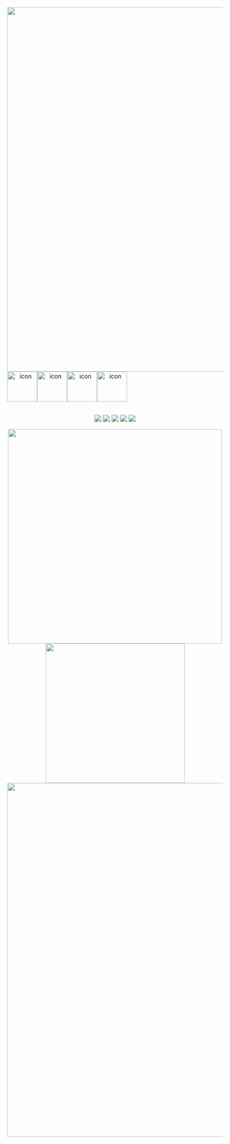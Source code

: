 <div align="center">
<img src="https://capsule-render.vercel.app/api?type=waving&theme=tokyonight&height=200&animation=fadeIn&section=Header&fontSize=50&text=Ssong.Ch94🙈&fontAlign=30" width="850">

<div align="center" style="display:flex; flex-direction:row; justify-contents:center;">
<img src="https://techstack-generator.vercel.app/js-icon.svg" alt="icon" width="70" height="70" />
<img src="https://techstack-generator.vercel.app/ts-icon.svg" alt="icon" width="70" height="70" />
  <img src="https://techstack-generator.vercel.app/react-icon.svg" alt="icon" width="70" height="70" />
<img src="https://techstack-generator.vercel.app/redux-icon.svg" alt="icon" width="70" height="70" />
</div>
  <br />


  
<a target="_blank"><img src="https://img.shields.io/badge/HTML-black?style=for-the-badge&logo=html5&logoColor=#61DAFB"/></a>
<a target="_blank"><img src="https://img.shields.io/badge/CSS-black?style=for-the-badge&logo=css3&logoColor=#1572B6"/></a>
<a target="_blank"><img src="https://img.shields.io/badge/JavaScript-black?style=for-the-badge&logo=javascript&logoColor=#F7DF1E"/></a>
<a target="_blank"><img src="https://img.shields.io/badge/TypeScript-black?style=for-the-badge&logo=typescript&logoColor=#3178C6"/></a>
<a target="_blank"><img src="https://img.shields.io/badge/React-black?style=for-the-badge&logo=react&logoColor=#61DAFB"/></a>

<a href="https://github.com/anuraghazra/github-readme-stats">
  <img src="https://github-readme-stats.vercel.app/api?username=SsongCh94&show_icons=true&theme=tokyonight" width="500">
</a>

<a href="https://github.com/anuraghazra/github-readme-stats">
  <img src="https://github-readme-stats.vercel.app/api/top-langs/?username=SsongCh94&layout=compact&theme=tokyonight" width="325">
</a>

<a href="https://github.com/ashutosh00710/github-readme-activity-graph">
  <img src="https://github-readme-activity-graph.cyclic.app/graph?username=SsongCh94&height=250&theme=tokyo-night" width="825">
</a>

</div>
